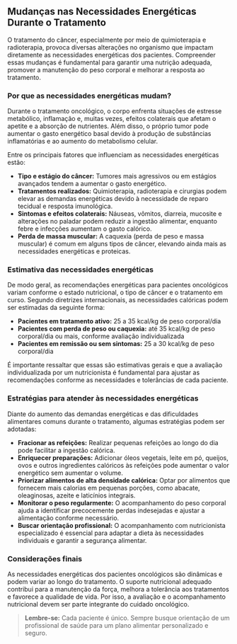 
## Mudanças nas Necessidades Energéticas Durante o Tratamento

O tratamento do câncer, especialmente por meio de quimioterapia e radioterapia, provoca diversas alterações no organismo que impactam diretamente as necessidades energéticas dos pacientes. Compreender essas mudanças é fundamental para garantir uma nutrição adequada, promover a manutenção do peso corporal e melhorar a resposta ao tratamento.

### Por que as necessidades energéticas mudam?

Durante o tratamento oncológico, o corpo enfrenta situações de estresse metabólico, inflamação e, muitas vezes, efeitos colaterais que afetam o apetite e a absorção de nutrientes. Além disso, o próprio tumor pode aumentar o gasto energético basal devido à produção de substâncias inflamatórias e ao aumento do metabolismo celular.

Entre os principais fatores que influenciam as necessidades energéticas estão:

- **Tipo e estágio do câncer:** Tumores mais agressivos ou em estágios avançados tendem a aumentar o gasto energético.
- **Tratamentos realizados:** Quimioterapia, radioterapia e cirurgias podem elevar as demandas energéticas devido à necessidade de reparo tecidual e resposta imunológica.
- **Sintomas e efeitos colaterais:** Náuseas, vômitos, diarreia, mucosite e alterações no paladar podem reduzir a ingestão alimentar, enquanto febre e infecções aumentam o gasto calórico.
- **Perda de massa muscular:** A caquexia (perda de peso e massa muscular) é comum em alguns tipos de câncer, elevando ainda mais as necessidades energéticas e proteicas.

### Estimativa das necessidades energéticas

De modo geral, as recomendações energéticas para pacientes oncológicos variam conforme o estado nutricional, o tipo de câncer e o tratamento em curso. Segundo diretrizes internacionais, as necessidades calóricas podem ser estimadas da seguinte forma:

- **Pacientes em tratamento ativo:** 25 a 35 kcal/kg de peso corporal/dia
- **Pacientes com perda de peso ou caquexia:** até 35 kcal/kg de peso corporal/dia ou mais, conforme avaliação individualizada
- **Pacientes em remissão ou sem sintomas:** 25 a 30 kcal/kg de peso corporal/dia

É importante ressaltar que essas são estimativas gerais e que a avaliação individualizada por um nutricionista é fundamental para ajustar as recomendações conforme as necessidades e tolerâncias de cada paciente.

### Estratégias para atender às necessidades energéticas

Diante do aumento das demandas energéticas e das dificuldades alimentares comuns durante o tratamento, algumas estratégias podem ser adotadas:

- **Fracionar as refeições:** Realizar pequenas refeições ao longo do dia pode facilitar a ingestão calórica.
- **Enriquecer preparações:** Adicionar óleos vegetais, leite em pó, queijos, ovos e outros ingredientes calóricos às refeições pode aumentar o valor energético sem aumentar o volume.
- **Priorizar alimentos de alta densidade calórica:** Optar por alimentos que fornecem mais calorias em pequenas porções, como abacate, oleaginosas, azeite e laticínios integrais.
- **Monitorar o peso regularmente:** O acompanhamento do peso corporal ajuda a identificar precocemente perdas indesejadas e ajustar a alimentação conforme necessário.
- **Buscar orientação profissional:** O acompanhamento com nutricionista especializado é essencial para adaptar a dieta às necessidades individuais e garantir a segurança alimentar.

### Considerações finais

As necessidades energéticas dos pacientes oncológicos são dinâmicas e podem variar ao longo do tratamento. O suporte nutricional adequado contribui para a manutenção da força, melhora a tolerância aos tratamentos e favorece a qualidade de vida. Por isso, a avaliação e o acompanhamento nutricional devem ser parte integrante do cuidado oncológico.

> **Lembre-se:** Cada paciente é único. Sempre busque orientação de um profissional de saúde para um plano alimentar personalizado e seguro.
```
